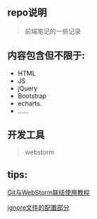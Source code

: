 ## repo说明

>前端笔记的一些记录

## 内容包含但不限于:
* HTML
* JS 
* jQuery
* Bootstrap
* echarts.
* ......

## 开发工具
>webstorm

## tips:
[Git与WebStorm联结使用教程](http://blog.csdn.net/czy9996/article/details/53933946)    

[ignore文件的配置部分](http://blog.csdn.net/u012852597/article/details/76014637)


